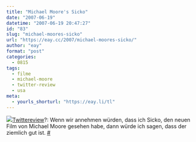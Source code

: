 ```yaml
---
title: "Michael Moore's Sicko"
date: "2007-06-19"
datetime: "2007-06-19 20:47:27"
id: "83"
slug: "michael-moores-sicko"
url: "https://eay.cc/2007/michael-moores-sicko/"
author: "eay"
format: "post"
categories:
  - 0815
tags:
  - filme
  - michael-moore
  - twitter-review
  - usa
meta:
  - yourls_shorturl: "https://eay.li/tl"
---
```


![](/uploads/2007/twitterbird.gif)[Twittereview](//eay.cc/tag/twittereview/)?: Wenn wir annehmen würden, dass ich Sicko, den neuen Film von Michael Moore gesehen habe, dann würde ich sagen, dass der ziemlich gut ist. [#](http://twitter.com/Eay/statuses/111256242)
